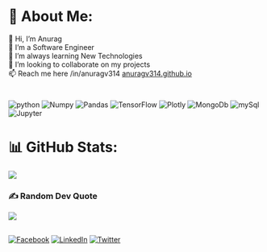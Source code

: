 <!--### Hi there 👋-->

<!--
**AnuragV314/AnuragV314** is a ✨ _special_ ✨ repository because its `README.md` (this file) appears on your GitHub profile.
vcz
Here are some ideas to get you started:

- 🔭 I’m currently working on ..
- 🌱 I’m currently learning ...
- 👯 I’m looking to collaborate on ...
- 🤔 I’m looking for help with ...
- 💬 Ask me about ...
- 📫 How to reach me: ...
- 😄 Pronouns: ...
- ⚡ Fun fact: ...
-->

# 💫 About Me: 
👋 Hi, I’m Anurag<br>👀 I’m a Software Engineer<br>🌱 I’m always learning New Technologies<br>💞️ I’m looking to collaborate on my projects<br>📫 Reach me here /in/anuragv314 
[anuragv314.github.io](https://anuragv314.github.io/portfolio/anurag_protfolio.html)


<!-- # 💫 About Me:
👋 Hi, I’m Anurag<br>👀 I’m interested in Data Science<br>🌱 I’m always learning New Technologies<br>💞️ I’m looking to collaborate on my projects<br>📫 Reach me here /in/anuragv314-->
#
<!-- # 💻 Tech Stack: -->
![python](https://img.shields.io/badge/Python-3776AB.svg?style=for-the-badge&logo=Python&logoColor=white) ![Numpy](https://img.shields.io/badge/NumPy-013243.svg?style=for-the-badge&logo=NumPy&logoColor=white) 
![Pandas](https://img.shields.io/badge/pandas-150458.svg?style=for-the-badge&logo=pandas&logoColor=white) ![TensorFlow](https://img.shields.io/badge/TensorFlow-FF6F00.svg?style=for-the-badge&logo=TensorFlow&logoColor=white) ![Plotly](https://img.shields.io/badge/Plotly-3F4F75.svg?style=for-the-badge&logo=Plotly&logoColor=white) ![MongoDb](https://img.shields.io/badge/MongoDB-47A248.svg?style=for-the-badge&logo=MongoDB&logoColor=white) ![mySql](https://img.shields.io/badge/MySQL-4479A1.svg?style=for-the-badge&logo=MySQL&logoColor=white) ![Jupyter](https://img.shields.io/badge/Jupyter-F37626.svg?style=for-the-badge&logo=Jupyter&logoColor=white)




<!-- #logo generator: https://home.aveek.io/GitHub-Profile-Badges/ -->

#

# 📊 GitHub Stats:
<!-- ![](https://github-readme-stats.vercel.app/api?username=AnuragV314&theme=dark&hide_border=false&include_all_commits=false&count_private=false)<br/> -->
![](https://github-readme-streak-stats.herokuapp.com/?user=AnuragV314&theme=dark&hide_border=false)<br/>
<!-- 
![](https://github-readme-stats.vercel.app/api/top-langs/?username=AnuragV314&theme=dark&hide_border=false&include_all_commits=false&count_private=false&layout=compact) 
-->

<!--
## 🏆 GitHub Trophies
![](https://github-profile-trophy.vercel.app/?username=AnuragV314&theme=radical&no-frame=false&no-bg=true&margin-w=4) -->

### ✍️ Random Dev Quote
![](https://quotes-github-readme.vercel.app/api?type=horizontal&theme=tokyonight)
<!-- 🌐 Socials: -->
## 
[![Facebook](https://img.shields.io/badge/Facebook-%231877F2.svg?logo=Facebook&logoColor=white)](https://facebook.com/AnuragV314) [![LinkedIn](https://img.shields.io/badge/LinkedIn-%230077B5.svg?logo=linkedin&logoColor=white)](https://linkedin.com/in/anuragv314) [![Twitter](https://img.shields.io/badge/Twitter-%231DA1F2.svg?logo=Twitter&logoColor=white)](https://twitter.com/@Anurag_S314) 
#


<!--
### 🔝 Top Contributed Repo
![](https://github-contributor-stats.vercel.app/api?username=AnuragV314&limit=5&theme=dark&combine_all_yearly_contributions=true)

---
[![](https://visitcount.itsvg.in/api?id=AnuragV314&icon=0&color=0)](https://visitcount.itsvg.in)

  ## 💰 You can help me by Donating
  [![BuyMeACoffee](https://img.shields.io/badge/Buy%20Me%20a%20Coffee-ffdd00?style=for-the-badge&logo=buy-me-a-coffee&logoColor=black)](https://buymeacoffee.com/AnuragV314) [![Ko-Fi](https://img.shields.io/badge/Ko--fi-F16061?style=for-the-badge&logo=ko-fi&logoColor=white)](https://ko-fi.com/AnuragV314) 

-->
<!-- Proudly created with GPRM ( https://gprm.itsvg.in ) -->
